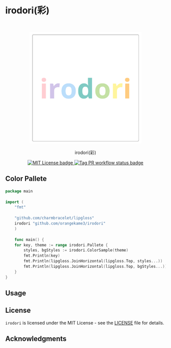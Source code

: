 # irodori(彩)

<br>
<p align="center">
<img src="img/irodori.png" alt="Color Pallete" height="350" width="350"/>
</p>

<p align="center">
irodori(彩)
</p>

<p align="center">
<a href="https://opensource.org/licenses/MIT">
<img src="https://img.shields.io/badge/License-MIT-yellow.svg" alt="MIT License badge">
</a>
<a href="https://github.com/orangekame3/irodori/actions/workflows/tagpr.yml">
<img src="https://github.com/orangekame3/irodori/actions/workflows/tagpr.yml/badge.svg" alt="Tag PR workflow status badge">
</a>
</p>

## Color Pallete

```go
package main

import (
    "fmt"

    "github.com/charmbracelet/lipgloss"
    irodori "github.com/orangekame3/irodori"
    )

    func main() {
    for key, theme := range irodori.Pallete {
        styles, bgStyles := irodori.ColorSample(theme)
        fmt.Println(key)
        fmt.Println(lipgloss.JoinHorizontal(lipgloss.Top, styles...))
        fmt.Println(lipgloss.JoinHorizontal(lipgloss.Top, bgStyles...))
    }
}
```

## Usage

## License

`irodori` is licensed under the MIT License - see the [LICENSE](./LICENSE) file for details.

## Acknowledgments
